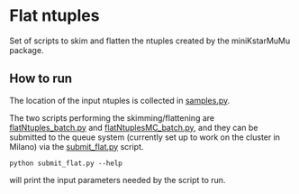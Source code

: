 # Flat ntuples
Set of scripts to skim and flatten the ntuples created by the miniKstarMuMu package.

## How to run
The location of the input ntuples is collected in 
[samples.py](https://github.com/CMSKStarMuMu/miniB0KstarMuMu/blob/master/miniKstarMuMu/test/flat_ntuples/samples.py).

The two scripts performing the skimming/flattening are 
[flatNtuples_batch.py](https://github.com/CMSKStarMuMu/miniB0KstarMuMu/blob/master/miniKstarMuMu/test/flat_ntuples/flatNtuples_batch.py) and [flatNtuplesMC_batch.py](https://github.com/CMSKStarMuMu/miniB0KstarMuMu/blob/master/miniKstarMuMu/test/flat_ntuples/flatNtuplesMC_batch.py), and they can be submitted to the
queue system (currently set up to work on the cluster in Milano) via the 
[submit_flat.py](https://github.com/CMSKStarMuMu/miniB0KstarMuMu/blob/master/miniKstarMuMu/test/flat_ntuples/submit_flat.py) script.

```
python submit_flat.py --help
```
will print the input parameters needed by the script to run.
